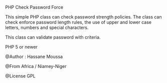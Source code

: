 PHP Check Password Force

This simple PHP class can check password strength policies.
The class can check enforce password length rules,
the use of upper and lower case letters, numbers and special characters.

This class can validate password with criteria.

PHP 5 or newer

@Author : Hassane Moussa

@From Africa / Niamey-Niger 

@License GPL
